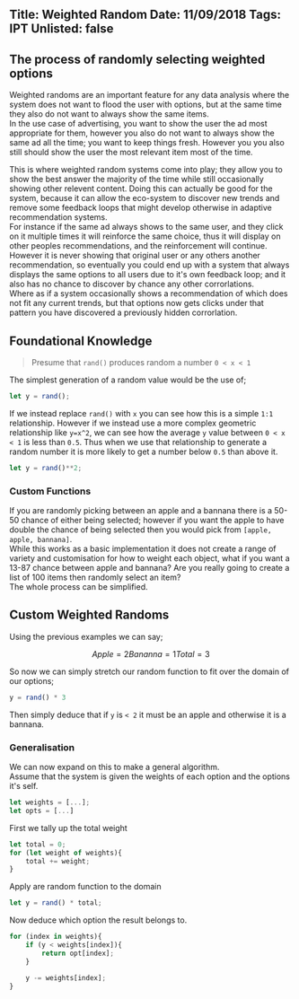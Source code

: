 Title: Weighted Random
Date: 11/09/2018
Tags: IPT
Unlisted: false
---
The process of randomly selecting weighted options
---

Weighted randoms are an important feature for any data analysis where the system does not want to flood the user with options, but at the same time they also do not want to always show the same items.  
In the use case of advertising, you want to show the user the ad most appropriate for them, however you also do not want to always show the same ad all the time; you want to keep things fresh. However you you also still should show the user the most relevant item most of the time.  

This is where weighted random systems come into play; they allow you to show the best answer the majority of the time while still occasionally showing other relevent content. Doing this can actually be good for the system, because it can allow the eco-system to discover new trends and remove some feedback loops that might develop otherwise in adaptive recommendation systems.  
For instance if the same ad always shows to the same user, and they click on it multiple times it will reinforce the same choice, thus it will display on other peoples recommendations, and the reinforcement will continue. However it is never showing that original user or any others another recommendation, so eventually you could end up with a system that always displays the same options to all users due to it's own feedback loop; and it also has no chance to discover by chance any other corrorlations.  
Where as if a system occasionally shows a recommendation of which does not fit any current trends, but that options now gets clicks under that pattern you have discovered a previously hidden corrorlation.

## Foundational Knowledge

> Presume that ``rand()`` produces random a number ``0 < x < 1``

The simplest generation of a random value would be the use of;
```javascript
let y = rand();
```
If we instead replace ``rand()`` with ``x`` you can see how this is a simple ``1:1`` relationship. However if we instead use a more complex geometric relationship like ``y=x^2``, we can see how the average ``y`` value between ``0 < x < 1`` is less than ``0.5``. Thus when we use that relationship to generate a random number it is more likely to get a number below ``0.5`` than above it.
```javascript
let y = rand()**2;
```

### Custom Functions
If you are randomly picking between an apple and a bannana there is a 50-50 chance of either being selected; however if you want the apple to have double the chance of being selected then you would pick from ``[apple, apple, bannana]``.  
While this works as a basic implementation it does not create a range of variety and customisation for how to weight each object, what if you want a 13-87 chance between apple and bannana? Are you really going to create a list of 100 items then randomly select an item?  
The whole process can be simplified.

## Custom Weighted Randoms
Using the previous examples we can say;
```math
Apple = 2
Bananna = 1
Total = 3
```
So now we can simply stretch our random function to fit over the domain of our options;
```javascript
y = rand() * 3
```
Then simply deduce that if ``y`` is ``< 2`` it must be an apple and otherwise it is a bannana.


### Generalisation
We can now expand on this to make a general algorithm.  
Assume that the system is given the weights of each option and the options it's self.
```javascript
let weights = [...];
let opts = [...]
```
First we tally up the total weight
```javascript
let total = 0;
for (let weight of weights){
	total += weight;
}
```
Apply are random function to the domain
```javascript
let y = rand() * total;
```
Now deduce which option the result belongs to.
```javascript
for (index in weights){
	if (y < weights[index]){
		return opt[index];
	}

	y -= weights[index];
}
```
